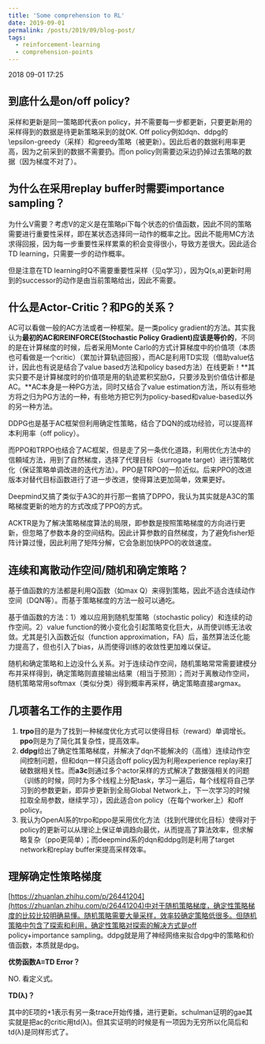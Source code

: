 ```yaml
---
title: 'Some comprehension to RL'
date: 2019-09-01
permalink: /posts/2019/09/blog-post/
tags:
  - reinforcement-learning
  - comprehension-points
---
```

2018 09-01 17:25

到底什么是on/off policy?
----------------------

采样和更新是同一策略即代表on policy，并不需要每一步都更新，只要更新用的采样得到的数据是待更新策略采到的就OK. Off policy例如dqn、ddpg的\epsilon-greedy（采样）和greedy策略（被更新）。因此后者的数据利用率更高，因为之前采到的数据不需要扔。而on policy则需要边采边扔掉过去策略的数据（因为梯度不对了）。

为什么在采用replay buffer时需要importance sampling？
------------------------------------------------

为什么V需要？考虑V的定义是在策略pi下每个状态的价值函数，因此不同的策略需要进行重要性采样，即在某状态选择同一动作的概率之比。因此不能用MC方法求得回报，因为每一步重要性采样累乘的积会变得很小，导致方差很大。因此适合TD learning，只需要一步的动作概率。

但是注意在TD learning时Q不需要重要性采样（见q学习），因为Q(s,a)更新时用到的successor的动作是由当前策略给出，因此不需要。

什么是Actor-Critic？和PG的关系？
-----------------------------

AC可以看做一般的AC方法或者一种框架。是一类policy gradient的方法。其实我认为**最初的AC和REINFORCE(Stochastic Policy Gradient)应该是等价的**，不同的是在计算梯度的时候，后者采用Monte Carlo的方式计算梯度中的价值项（本质也可看做是一个critic）（累加计算轨迹回报），而AC是利用TD实现（借助value估计，因此也有说是结合了value based方法和policy based方法）在线更新！**其实只要不是计算梯度时的价值项是用的轨迹累积奖励G，只要涉及到价值估计都是AC。**AC本身是一种PG方法，同时又结合了value estimation方法，所以有些地方将之归为PG方法的一种，有些地方把它列为policy-based和value-based以外的另一种方法。

DDPG也是基于AC框架但利用确定性策略，结合了DQN的成功经验，可以提高样本利用率（off policy）。

而PPO和TRPO也结合了AC框架，但是走了另一条优化道路，利用优化方法中的信頼域方法，用到了自然梯度，选择了代理目标（surrogate target）进行策略优化（保证策略单调改进的迭代方法）。PPO是TRPO的一阶近似。后来PPO的改进版本对替代目标函数进行了进一步改进，使得算法更加简单，效果更好。

Deepmind又搞了类似于A3C的并行那一套搞了DPPO，我认为其实就是A3C的策略梯度更新的地方的方式改成了PPO的方式。

ACKTR是为了解决策略梯度算法的局限，即参数是按照策略梯度的方向进行更新，但忽略了参数本身的空间结构。因此计算参数的自然梯度，为了避免fisher矩阵计算过慢，因此利用了矩阵分解，它会急剧加快PPO的收敛速度。

连续和离散动作空间/随机和确定策略？
-----------------------------

基于值函数的方法都是利用Q函数（如max Q）来得到策略，因此不适合连续动作空间（DQN等）。而基于策略梯度的方法一般可以通吃。

基于值函数的方法：1）难以应用到随机型策略（stochastic policy）和连续的动作空间。2）value function的微小变化会引起策略变化巨大，从而使训练无法收敛。尤其是引入函数近似（function approximation，FA）后，虽然算法泛化能力提高了，但也引入了bias，从而使得训练的收敛性更加难以保证。

随机和确定策略和上边没什么关系。对于连续动作空间，随机策略常常需要建模分布并采样得到，确定策略则直接输出结果（相当于预测）；而对于离散动作空间，随机策略常用softmax（类似分类）得到概率再采样，确定策略直接argmax。

几项著名工作的主要作用
------------------

1. **trpo**目的是为了找到一种梯度优化方式可以使得目标（reward）单调增长。**ppo**则是为了简化其复杂性，提高效率。
2. **ddpg**给出了确定性策略梯度，并解决了dqn不能解决的（高维）连续动作空间控制问题，但和dqn一样只适合off policy因为利用experience replay来打破数据相关性。而**a3c**则通过多个actor采样的方式解决了数据强相关的问题（训练的时候，同时为多个线程上分配task，学习一遍后，每个线程将自己学习到的参数更新，即异步更新到全局Global Network上，下一次学习的时候拉取全局参数，继续学习），因此适合on policy（在每个worker上）和off policy。
3. 我认为OpenAI系的trpo和ppo是采用优化方法（找到代理优化目标）使得对于policy的更新可以从理论上保证单调趋向最优，从而提高了算法效率，但求解略复杂（ppo更简单）；而deepmind系的dqn和ddpg则是利用了target network和replay buffer来提高采样效率。

理解确定性策略梯度
---------------

[https://zhuanlan.zhihu.com/p/26441204](https://zhuanlan.zhihu.com/p/26441204)中对于随机策略梯度，确定性策略梯度的比较比较明确易懂。随机策略需要大量采样，效率较确定策略低很多。但随机策略中包含了探索和利用，确定性策略对探索的解决方式是off policy+importance sampling。ddpg就是用了神经网络来拟合dpg中的策略和价值函数，本质就是dpg。

**优势函数A=TD Error？**

NO. 看定义式。

**TD(λ)？**

其中的E项的+1表示有另一条trace开始传播，进行更新。schulman证明的gae其实就是把ac的critic用td(λ)。但其实证明的时候是有一项因为无穷所以化简后和td(λ)是同样形式了。
